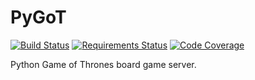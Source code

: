 # PyGoT
[![Build Status](https://img.shields.io/travis/buhanec/pygot/master.svg?style=flat-square)](https://travis-ci.org/buhanec/pygot)
[![Requirements Status](https://img.shields.io/requires/github/buhanec/pygot?style=flat-square)](https://requires.io/github/buhanec/pygot/requirements/)
[![Code Coverage](https://img.shields.io/codecov/c/github/buhanec/pygot?style=flat-square)](https://codecov.io/gh/buhanec/pygot)
<!--
[![Supported Python Version](https://img.shields.io/pypi/pyversions/pygot.svg?style=flat-square)](https://pypi.org/project/pygot/)
[![License](https://img.shields.io/pypi/l/pygot.svg?style=flat-square)](https://pypi.org/project/pygot/)
-->

Python Game of Thrones board game server.
